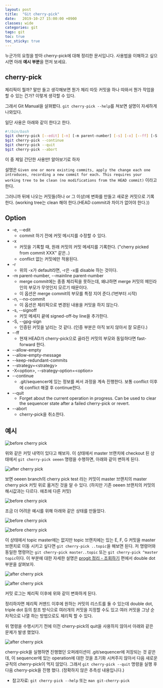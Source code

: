 ```yaml
---
layout: post
title:  "Git cherry-pick"
date:   2019-10-27 15:00:00 +0900
classes: wide
categories: git
tags: git
toc: true
toc_sticky: true
---
```


누군가의 요청을 받아 cherry-pick에 대해 정리한 문서입니다. 사용법을 이해하고 싶으시면 아래 **예시 부분**을 먼저 보세요.

## cherry-pick

체리픽이 뭘까? 말만 들고 생각해보면 뭔가 체리 따듯 커밋을 하나 따와서 뭔가 작업을 할 수 있는 건가? 이렇게 생각할 수 있다.

그래서 Git Manual을 살펴봤다. `git cherry-pick --help`를 쳐보면 설명이 자세하게 나와있다.

일단 사용은 아래와 같이 한다고 한다.

```bash
#!/bin/bash
$git cherry-pick [--edit] [-n] [-m parent-number] [-s] [-x] [--ff] [-S[<keyid>]] <commit>...
$git cherry-pick --continue
$git cherry-pick --quit
$git cherry-pick --abort
```

이 중 제일 간단한 사용만! 알아보기로 하자

설명은 `Given one or more existing commits, apply the change each one introduces, recording a new commit for each. This requires your working tree to be clean (no modifications from the HEAD commit)` 이라고 한다.

그러니까 뒤에 나오는 커밋들(하나 or 그 이상)에 변화를 만들고 새로운 커밋으로 기록한다. (working tree는 clean 해야 한다.(HEAD commit과 차이가 없어야 한다.))

## Option

- -e, --edit
  - commit 하기 전에 커밋 메시지를 수정할 수 있다.
- -x
  - 커밋을 기록할 때, 원래 커밋의 커밋 메세지를 기록한다. ("cherry picked from commit XXX" 같은..)
  - conflict 없는 커밋에만 적용된다.
- -r
  - 위의 -x가 default라면, -r은 -x를 disable 하는 것이다.
- -m parent-number, --mainline parent-number
  - merge commit에는 종종 체리픽을 못하는데, 왜냐하면 merge 커밋의 메인라인의 부모가 무엇인지 모르기 때문이다.
  - 이 옵션은 merge commit의 부모를 특정 지어 준다.(1번부터 시작)
- -n, --no-commit
  - 이 옵션은 체리픽으로 변경된 내용을 커밋을 하지 않는다.
- -s, --signoff
  - 커밋 메세지 끝에 signed-off-by line을 추가한다.
- -S, --gpg-sign
  - 인증된 커밋을 날리는 것 같다. (인증 부분은 아직 보지 않아서 잘 모른다.)
- --ff
  - 현재 HEAD가 cherry-pick으로 골라진 커밋의 부모와 동일하다면 fast-forward 한다.
- --allow-empty
- --allow-empty-message
- --keep-redundant-commits
- --strategy=\<strategy\>
- -X\<option\>, --strategy-option=\<option\>
- --continue
  - .git/sequencer에 있는 정보를 써서 과정을 계속 진행한다. 보통 conflict 이후에 conflict 해결 후 continue한다.
- --quit
  - Forget about the current operation in progress. Can be used to clear the sequencer state after a failed cherry-pick or revert.
- --abort
  - cherry-pick을 취소한다.

## 예시

![before cherry pick](/assets/img/git_cherrypick/before_cherrypick.png)

위와 같은 커밋 내역이 있다고 해보자. 이 상태에서 master 브랜치에 checkout 된 상태에서 `git cherry-pick oeeen` 명령을 수행하면, 아래와 같이 변하게 된다.

![after cherry pick](/assets/img/git_cherrypick/after_cherrypick.png)

보면 oeeen branch의 cherry pick test 라는 커밋이 master 브랜치의 master cherry pick 커밋 위로 옮겨진 것을 알 수 있다. (하지만 기존 oeeen 브랜치의 커밋의 해시값과는 다르다. 애초에 다른 커밋)

![before cherry pick](/assets/img/git_cherrypick/cherrypick_total.png)

조금 더 어려운 예시를 위해 아래와 같은 상태를 만들었다.

![before cherry pick](/assets/img/git_cherrypick/before_cherrypick2.png)

![before cherry pick](/assets/img/git_cherrypick/before_cherrypick2_terminal.png)

이 상태에서 topic master에는 없지만 topic 브랜치에는 있는 E, F, G 커밋을 master 브랜치로 이동 시키고 싶다면 `git cherry-pick ..topic`을 해보면 된다. 저 명령어와 동일한 명령어는 `git cherry-pick master..topic` 또는 `git cherry-pick ^master topic`이다. 이 부분에 대한 자세한 설명은 [progit 정리 - 조회하기](https://smjeon.dev/git/git-refs/) 편에서 double dot 부분을 살펴보자.

![after cherry pick](/assets/img/git_cherrypick/after_cherrypick2.png)

![after cherry pick](/assets/img/git_cherrypick/after_cherrypick2_terminal.png)

커밋 로그는 체리픽 이후에 위와 같이 변화하게 된다.

정리하자면 체리픽 커맨드 이후에 원하는 커밋의 리스트를 둘 수 있는데 double dot, triple dot 등의 참조 방식으로 여러개의 커밋을 지정할 수도 있고 여러 커밋을 그냥 순차적으로 나열 하는 방법으로도 체리픽 할 수 있다.

위 명령을 수행시키기 전에 이전 cherry-pick의 quit을 사용하지 않아서 아래와 같은 문제가 발생 했었다.

![after cherry pick](/assets/img/git_cherrypick/cherrypick_fail.png)

cherry-pick을 실행하면 진행했던 오퍼레이션이 .git/sequencer에 저장되는 것 같은데, 이 sequencer에 있는 operation에 대한 것을 초기화 시켜주지 않아서 다음 새로운 규칙의 cherry-pick이 먹지 않았다. 그래서 `git cherry-pick --quit` 명령을 실행 후 다음 cherry-pick을 진행 했다. (정확하지 않은 추측성 내용입니다.)

- 참고자료: `git cherry-pick --help` 또는 `man git-cherry-pick`
